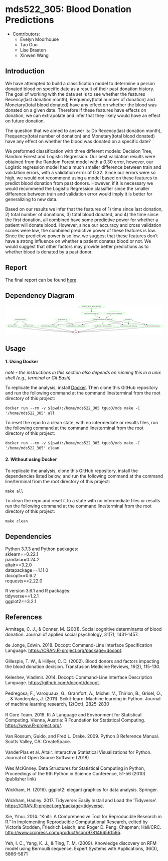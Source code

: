 # mds522_305: Blood Donation Predictions
* Contributors: 
  - Evelyn Moorhouse
  - Tao Guo
  - Lise Braaten 
  - Xinwen Wang
  
## Introduction

We have attempted to build a classification model to determine a person donated blood on specific date as a result of their past donation history. The goal of working with the data set is to see whether the features Recency(last donation month), Frequency(total number of donation) and Monetary(total blood donated) have any effect on whether the blood was donated on a given date. Therefore if these features have effects on donation, we can extrapolate and infer that they likely would have an effect on future donation.

The question that we aimed to answer is: Do Recency(last donation month), Frequency(total number of donation) and Monetary(total blood donated) have any effect on whether the blood was donated on a specific date? 

We preformed classification with three different models: Decision Tree, Random Forest and Logistic Regression. Our best validation results were obtained from the Random Forest model with a 0.30 error, however, our Logistic regression model had a much smaller difference between train and validation errors, with a validation error of 0.32. Since our errors were so high, we would not recommend using a model based on these features to predict blood donation from past donors. However, if it is necessary we would recommend the Logistic Regression classifier since the smaller difference between train and validation error would imply it is better for generalizing to new data. 

Based on our results we infer that the features of 1) time since last donation, 2) total number of donations, 3) total blood donated, and 4) the time since the first donation, all combined have some predictive power for whether a patient will donate blood. However, since our accuracy and cross validation scores were low, the combined predictive power of these features is low. Since the predictive power is so low, we suggest that these features don’t have a strong influence on whether a patient donates blood or not. We would suggest that other factors may provide better predictions as to whether blood is donated by a past donor.

## Report

The final report can be found [here](/doc/report.md)

## Dependency Diagram

![](Makefile.png)

## Usage

#### 1\. Using Docker

*note - the instructions in this section also depends on running this in
a unix shell (e.g., terminal or Git Bash)*

To replicate the analysis, install
[Docker](https://www.docker.com/get-started). Then clone this GitHub
repository and run the following command at the command line/terminal
from the root directory of this project:

    docker run --rm -v $(pwd):/home/mds522_305 tguo3/mds make -C '/home/mds522_305' all

To reset the repo to a clean state, with no intermediate or results
files, run the following command at the command line/terminal from the
root directory of this project:

    docker run --rm -v $(pwd):/home/mds522_305 tguo3/mds make -C '/home/mds522_305' clean

#### 2\. Without using Docker

To replicate the analysis, clone this GitHub repository, install the dependencies listed below, and run the following command at the command line/terminal from the root directory of this project:

```
make all
```

To clean the repo and reset it to a state with no intermediate files or results run the following command at the command line/terminal from the root directory of this project:

```
make clean
```

## Dependencies

Python 3.7.3 and Python packages: </br>
sklearn==0.22.1 </br>
pandas==0.24.2 </br>
altair==3.2.0 </br>
datapackage==1.11.0 </br>
docopt==0.6.2 </br>
requests==2.22.0 </br>

R version 3.6.1 and R packages: </br>
tidyverse==1.2.1 </br>
ggplot2==3.2.1 </br>
        
## References

Armitage, C. J., & Conner, M. (2001). Social cognitive determinants of blood donation. Journal of applied social psychology, 31(7), 1431-1457.
</br></br>
de Jonge, Edwin. 2018. Docopt: Command-Line Interface Specification Language. https://CRAN.R-project.org/package=docopt.
</br></br>
Gillespie, T. W., & Hillyer, C. D. (2002). Blood donors and factors impacting the blood donation decision. Transfusion Medicine Reviews, 16(2), 115-130.
</br></br>
Keleshev, Vladimir. 2014. Docopt: Command-Line Interface Description Language. https://github.com/docopt/docopt.
</br></br>
Pedregosa, F., Varoquaux, G., Gramfort, A., Michel, V., Thirion, B., Grisel, O., ... & Vanderplas, J. (2011). Scikit-learn: Machine learning in Python. Journal of machine learning research, 12(Oct), 2825-2830
</br></br>
R Core Team. 2019. R: A Language and Environment for Statistical Computing. Vienna, Austria: R Foundation for Statistical Computing. https://www.R-project.org/.
</br></br>
Van Rossum, Guido, and Fred L. Drake. 2009. Python 3 Reference Manual. Scotts Valley, CA: CreateSpace.
</br></br>
VanderPlas et al. Altair: Interactive Statistical Visualizations for Python. Journal of Open Source Software (2018)
</br></br>
Wes McKinney. Data Structures for Statistical Computing in Python, Proceedings of the 9th Python in Science Conference, 51-56 (2010) (publisher link)
</br></br>
Wickham, H. (2016). ggplot2: elegant graphics for data analysis. Springer.
</br></br>
Wickham, Hadley. 2017. Tidyverse: Easily Install and Load the ’Tidyverse’. https://CRAN.R-project.org/package=tidyverse.
</br></br>
Xie, Yihui. 2014. “Knitr: A Comprehensive Tool for Reproducible Research in R.” In Implementing Reproducible Computational Research, edited by Victoria Stodden, Friedrich Leisch, and Roger D. Peng. Chapman; Hall/CRC. http://www.crcpress.com/product/isbn/9781466561595.
</br></br>
Yeh, I. C., Yang, K. J., & Ting, T. M. (2009). Knowledge discovery on RFM model using Bernoulli sequence. Expert Systems with Applications, 36(3), 5866-5871
</br></br>
